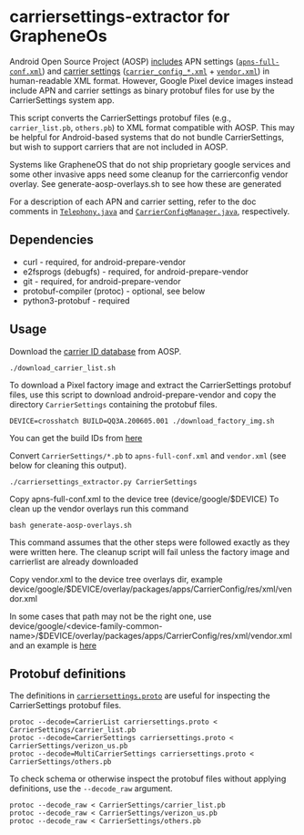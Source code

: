 # carriersettings-extractor for GrapheneOs

Android Open Source Project (AOSP) [includes](https://source.android.com/devices/tech/config/update) APN settings ([`apns-full-conf.xml`](https://android.googlesource.com/device/sample/+/master/etc/apns-full-conf.xml)) and [carrier settings](https://source.android.com/devices/tech/config/carrier) ([`carrier_config_*.xml`](https://android.googlesource.com/platform/packages/apps/CarrierConfig/+/master/assets) + [`vendor.xml`](https://android.googlesource.com/platform/packages/apps/CarrierConfig/+/refs/heads/master/res/xml/vendor.xml)) in human-readable XML format. However, Google Pixel device images instead include APN and carrier settings as binary protobuf files for use by the CarrierSettings system app.

This script converts the CarrierSettings protobuf files (e.g., `carrier_list.pb`, `others.pb`) to XML format compatible with AOSP. This may be helpful for Android-based systems that do not bundle CarrierSettings, but wish to support carriers that are not included in AOSP.

Systems like GrapheneOS that do not ship proprietary google services and some other invasive apps need some cleanup for the carrierconfig vendor overlay. See generate-aosp-overlays.sh to see how these are generated

For a description of each APN and carrier setting, refer to the doc comments in [`Telephony.java`](https://android.googlesource.com/platform/frameworks/base/+/refs/heads/master/core/java/android/provider/Telephony.java) and [`CarrierConfigManager.java`](https://android.googlesource.com/platform/frameworks/base/+/refs/heads/master/telephony/java/android/telephony/CarrierConfigManager.java), respectively.

## Dependencies

 * curl - required, for android-prepare-vendor
 * e2fsprogs (debugfs) - required, for android-prepare-vendor
 * git - required, for android-prepare-vendor
 * protobuf-compiler (protoc) - optional, see below
 * python3-protobuf - required

## Usage

Download the [carrier ID database](https://source.android.com/devices/tech/config/carrierid) from AOSP.

    ./download_carrier_list.sh

To download a Pixel factory image and extract the CarrierSettings protobuf files, use this script to download android-prepare-vendor and copy the directory `CarrierSettings` containing the protobuf files.

    DEVICE=crosshatch BUILD=QQ3A.200605.001 ./download_factory_img.sh
    
You can get the build IDs from [here](https://developers.google.com/android/images)

Convert `CarrierSettings/*.pb` to `apns-full-conf.xml` and `vendor.xml` (see below for cleaning this output).

    ./carriersettings_extractor.py CarrierSettings
    
Copy apns-full-conf.xml to the device tree (device/google/$DEVICE)
To clean up the vendor overlays run this command

    bash generate-aosp-overlays.sh
    
This command assumes that the other steps were followed exactly as they were written here. The cleanup script will fail unless the factory image and carrierlist are already downloaded

Copy vendor.xml to the device tree overlays dir, example device/google/$DEVICE/overlay/packages/apps/CarrierConfig/res/xml/vendor.xml

In some cases that path may not be the right one, use device/google/\<device-family-common-name\>/$DEVICE/overlay/packages/apps/CarrierConfig/res/xml/vendor.xml and an example is [here](https://github.com/GrapheneOS/device_google_redfin/commit/c82eb636cd063066199b920dca0a328c915adfa3https://github.com/GrapheneOS/device_google_redfin/commit/c82eb636cd063066199b920dca0a328c915adfa3)

## Protobuf definitions

The definitions in [`carriersettings.proto`](carriersettings.proto) are useful for inspecting the CarrierSettings protobuf files.

    protoc --decode=CarrierList carriersettings.proto < CarrierSettings/carrier_list.pb
    protoc --decode=CarrierSettings carriersettings.proto < CarrierSettings/verizon_us.pb
    protoc --decode=MultiCarrierSettings carriersettings.proto < CarrierSettings/others.pb

To check schema or otherwise inspect the protobuf files without applying definitions, use the `--decode_raw` argument.

    protoc --decode_raw < CarrierSettings/carrier_list.pb
    protoc --decode_raw < CarrierSettings/verizon_us.pb
    protoc --decode_raw < CarrierSettings/others.pb
